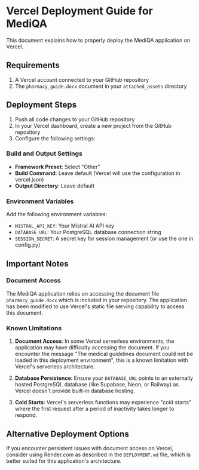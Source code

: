# Vercel Deployment Guide for MediQA

This document explains how to properly deploy the MediQA application on Vercel.

## Requirements

1. A Vercel account connected to your GitHub repository
2. The `pharmacy_guide.docx` document in your `attached_assets` directory

## Deployment Steps

1. Push all code changes to your GitHub repository
2. In your Vercel dashboard, create a new project from the GitHub repository
3. Configure the following settings:

### Build and Output Settings

- **Framework Preset**: Select "Other" 
- **Build Command**: Leave default (Vercel will use the configuration in vercel.json)
- **Output Directory**: Leave default

### Environment Variables

Add the following environment variables:

- `MISTRAL_API_KEY`: Your Mistral AI API key
- `DATABASE_URL`: Your PostgreSQL database connection string
- `SESSION_SECRET`: A secret key for session management (or use the one in config.py)

## Important Notes

### Document Access

The MediQA application relies on accessing the document file `pharmacy_guide.docx` which is included in your repository. The application has been modified to use Vercel's static file serving capability to access this document.

### Known Limitations

1. **Document Access**: In some Vercel serverless environments, the application may have difficulty accessing the document. If you encounter the message "The medical guidelines document could not be loaded in this deployment environment", this is a known limitation with Vercel's serverless architecture.

2. **Database Persistence**: Ensure your `DATABASE_URL` points to an externally hosted PostgreSQL database (like Supabase, Neon, or Railway) as Vercel doesn't provide built-in database hosting.

3. **Cold Starts**: Vercel's serverless functions may experience "cold starts" where the first request after a period of inactivity takes longer to respond.

## Alternative Deployment Options

If you encounter persistent issues with document access on Vercel, consider using Render.com as described in the `DEPLOYMENT.md` file, which is better suited for this application's architecture.